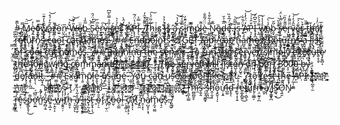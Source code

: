 #̵̧̘̲̦̀̅͊͜ ̸̞̬̿͜M̴̡̱̺̥̯̅̈͝è̷̡͍̣͈͕̓o̶̞̰͓̜̊̿w̸̘̦̙̟̃̄̔̓͊̈a̵̲̒̑̒́̊͝ź̴̪̥̌̚o̵̫̱͘n̵̜̤̦̅̕ ̴̝̜̤̌̓͝W̶̨̭̖̝̎͐̌͝ȩ̸̫̻͍͚̮̋̈b̴̨̜̲̭̹̟̅̏̾ ̴̜̲̙̝̲̈́͝͠S̴̢̮̗̳̿͗̈́̑ȅ̵̝̝͉̅͜ŕ̷̮̰͍͠v̶͔̫̔i̴̻̘̤̦̘̐̉̿̀͂͆c̵͉̻̕è̷̛͇̭̱̗̥̉̍͛s̸͎̏͐͋͠ ̷̛̫̥̏̓̂̀Ả̸̛̜̯P̶̢̨͎̉̔̈́͂Ì̴̗̖̫͕͕̿͐͘
̶̢̝̠̩͖̀
̸̝̖͎̆͌̐̽̑̒ͅT̸̠̯̻̽̋̌̃h̷̦͈̠͋͂̈́̍͠i̴̬̰̝͗s̷͎͘ ̵͖̠̺̥̎̔̉̉̕i̶̧̡̠̱̙͐s̷͍͙̝͈̀ ̷̛̱͇͙͍͍͜ä̷̡͈̟͖̗́̚ ̷̡̗̯͔̭͎̏̆̒̔̚͝s̷͕̬̮̿̐̍̅î̷̹̬̗̓̑̄̓͘m̴̩̿ṕ̷̮̳̝ļ̴̳͈̥͌è̵̱̈̈́͂̄̐ ̴̤̰̲͔̙̿̉͋̎̔Ṉ̷̢͎̫͓̞̅͊ȍ̵̘̩͎d̶̨̳̘̬̥͇̋͊̉̆̚e̶̞͒̈́̅̊̏.̵̢̡̡̯̉j̷͓̿̋͝s̵̝̱̿ ̴͙͛̈́̆͋̕͘A̵̘̓̈́̓̾̕͝P̵͉̩͕͚̼͒̑̉͑͝Į̶͉̭̤̱̀̅̌͆̓ ̶͎̼͌́̉͐͠w̵̢̬̝̺̹̐̾̾̀e̴͓͖͙̗̓̍̀͠ḃ̷̯̟͂̆ ̴̘̂͐̆̕͝s̷̖̎̐̈́̔̈́̕ẹ̷̋͌̒̏̈r̵̟̺̰̈̎̈͌̓v̴͙̪̝͂̂́̓́͝e̶͇̯̘̰͓͊́́̕͠r̴̼̞͚̮̖̳͒̀ ̵̡̳̻̞̿̏t̵̟͌ȟ̴̢̛̙̮̺á̸̢͉͙͙̥̜̈̒͗ṫ̸̢̨̼̲̘̅ ̷̰̊̐̑r̴̬͍̮͍̊̎̕͝ȩ̸̡̖̗̣́̕ț̷̝̪͍̘̒͑͝ǘ̷̜̜ȑ̷̹̹̮n̷̡̹̟̲͚̏̌͒̌̿͠ş̶̼̣̏̿͋̈́̒ ̷̡̩̗͓͕̀͋͘͠c̶̩̒̓o̶̧̧͚͍̰̪̍̅̊̒͌͝o̵̤̦̱̳͚͝ͅl̷̯̈̀ ̵͔̞̣̘̳̬͒̍c̸̤̻͇͉͎̎á̶̢͕̫̉͑̎͠ţ̵͎̐̎̓͠ ̸̨̘͓̙̔̈́n̵̞͚͊̇̆͠a̵̘̮̅m̴̧͓̟̀̏ͅe̸̯̍͗͆s̶̨̘̲̲̀̈.̷̯̳̲͔̺̯́͝͝
̸̟̭̖̔̆̌́̃
̷̨̙̺̝̪͉̀̿̑̈́̑́#̷̢̨̗̳͚̿͋͊ͅ#̴̝͇̜̋̊̔̿̆̚ ̷̧̰̮̬͕̉̄E̶̩̬͐͐̎̅͝ǹ̵͚͕̮̭͜d̴̗̪̘̮͛͠p̸̰̖̈́̋͑̐̾͝o̶̭͚͖̱͐̇̈̚ȉ̴̧̳̖̑n̴̡̧̠̩̆͛̈̍͜t̷̝̝̘͇̊͂͛̑̓̚s̷̝̲̈́̀͌̔͋̚
̵͚̋̍
̷̣͓̞̩́*̸̢̫͓̻̠̑̇̓̓ ̷̢͓̹̫̰͆̎̊ͅG̴̨̞̼͌͒E̵̡̧̹̦̩͔͊͋̀̄̾͌Ṭ̷̛̙̪͌̅͝ ̶̡͗̈́̇/̶̢͕̻̹̮͖͗͝a̵̰̽͜p̷̛̘̈́̐͘i̵̝̖͍͂/̵̻̔̍̐c̵̥̳̭̎̿͆̑a̶̡̭͕̞͚̥̍ẗ̸̮̼̼͎́̀̀͐͑͠-̷͈́͝n̶̢̗̗̜̊͗̚̚ǻ̵̺̬̼̊́͘͠m̶̫̮̣̔ȩ̷̪̲̺̻̇s̷̖̩̱͚̥͔͆̃̋̈́:̸̪̠͉̌͛̔̈́̌ ̵̧͔́͛̈́͑̆ͅR̸̡̼̪͙̭̈́͐̅ȩ̵̥̮̺̌͠t̶̩̫̝͕͚̙̉̀̈̇̚͝u̵̼̜̱̎͘r̶̠̳̞̳͂̃n̸͔̭̣̋͋̈͋͜s̴̬͕͇̪̪̒͐̈͠ ̷̺̬̖̇̂͐̒a̵̢͔̪̿͜ ̴̖̖̳̰̪̩̈́̋l̵̥̩̓͆̎͝͝į̷̖͓́̄̇̇̉s̵̓̄͜t̴̨̙͈̱͚̖̓ ̸͚́̿ỏ̷̞f̶͎͉̹͈͉̘̄͒͗ ̷̠̬͈̝͕̈́̄̄̉͒̽͜c̵̭̕ỗ̴̥̳̖̩͕̞̊̔̇ọ̶̮̻̙̦͎͐l̵͓̜̗̩͚̎̋ ̶̱̞̋̓̐̅̕͠c̸̖͇̗̞͆́͋̕a̸̰̣̗͐͌̀t̴̛̂̑̿̎̚ͅ ̵̖͎͑̎̚͝n̸̨̼̩̙͇͈̈à̸̜̼̀̽͜͝m̴̳̄̉͌̅̀͂ḙ̸̟̄͐̈́͝s̵̨̤̭̺̐̏͆͆́̚ͅ.̶̫̼̘̋͝
̵̜͖̒ͅ
̸̭̼̅̑̏͌͑̅ͅ#̶̡̙͖̘̿̄̐͂͘͜͝#̸̢͓̲͎͉̳́͊̒ ̶̱̞̼̖͔͊̿͋͐͐͠R̶̻̅ú̶̞̺̑̇͊͆̂ͅn̸̲̙̩͇̋̉͘̚̕n̷̜̼̭̽̔̄̀́͝ḭ̵͎̙̐n̶̢̦̩̣͑̓ģ̴̨̳̣̩̈̒̋͜ ̵̛̫̩͙̳̱̮̆̓́̓̕t̴̮͓̾̀̐̒͜h̶̖̮͎͊̑̓͆͝͝ę̷̲͈͚͈̘̈́̈́ ̵͙̯̈́̄̌s̷̟̣͉̗̼̀̕é̴̝͔͈͖͎̽͐͜ṛ̴͖̦͍̝̔͜v̸̧͛̎́͝ȩ̴̳͍͕̰͉͛͠r̵̢̨̰̘̓̆̃ͅ
̴̙̯̋
̶̺͔̿T̶̲̪͈̣͎̩̾̿̑͒̐̋ö̴̧̩͕̼̹ ̴̡̱͎̻̤̈́͗̽̈́͠ṟ̵̺̝̣͔͊͑́̀͋ͅų̶̨̳͙̳̀̌̋̕ͅņ̴̨̧͕̥̅͝ͅ ̷̙̝͍̪̒̕͠t̶͚̊ȟ̷̘͈̲̺̓ͅę̷̢̡̟̳̯̐̐̚ ̴̏̾̂̈́̌ͅs̷̝͖̝̤͎̰̊e̶̡̦͍̮̍̾͜r̵͇̊͘ͅv̴̡̟̳̖̠̱͌̂̑͑̉͊e̵̙̣͉̮̤͙͂̅͝r̸̻̩̙̂͌̐͋,̷̺͖͍̮̅̔̈́͝ ̷̝͖͓̖̿́͂̈͂̌s̸̹̟̺̃̌͐͜͝ͅį̸̪̜̬̑̈́̊̓͘͠m̴͉͚̬̔͗͂͒p̵̨͇̣̯̀́̐̔͝l̴͇̫̞̄͒y̸̢͔̲̑̿͘͠ ̶͚͔̟̘͓̿̽ȇ̴̢̛͉̼̩̖͗͆̑͠x̸̛̦͂͒̓ê̸̠͐č̷̨̨̝̦ü̶̡͗t̶͍̝͉̬́ȩ̷̗͍̻͔̇̈́͂̌̕ ̴̡̉̈́͝t̷͙̤̞̿h̵̛̲̙͈̐̈̇͗ė̷̛̖͚̉͌̕ ̴̧̢̣̹̉̍̇̾̕͜ͅf̸̡̼̟͍̬̿̓̎̊̓̕ơ̴̧̰͔͙̈́͗l̷̰̓̋̂͆l̷̨̫͑̂ò̸̼̦ẅ̴̢̛͍̳͔̪͔́͝i̸̘̒͋̀̉ṉ̷̨̺̲̤̾̔̐ĝ̷̲͋ ̴̻͓́̀̅̏͐̆c̸̻͈̠̩̈̆ǫ̴̘̲̳̺͖̊̉m̵̙̋̑̃̄m̴̡͐̓͆̽͝å̵̗̄̋n̷̡̬̝̙͈̬̓͝d̶̞̟͛̍̅͗ͅ:̶̛͈̬̾̇
̸̡̧̛̗̥̘̫͛̾̃̈́̏`̸̲̦͖͕͋`̶̛̤̣̗̙̮͊`̸̪̥͉͍̈́̃̌̋̽͠
̷̝͕̘̼̥̟́n̶̢̧͇͉͚̰̐̈́͗̚͝͠p̸͚̳͖̹̿͋̂͂̐͗ͅm̷̡̹̣̖͎͌̋͂ ̶͎̼̂̈́̀͋̈͜s̷͇͐̑̕t̸̛̗̘̻̭̠͎͛͑̈́͌͝a̵̲̮͗͝͝ŗ̷̦̲͚̝͆̄̅t̷̯͌͆
̷͉̮́͗̀̇`̸͔̬̤͂̉̉͗̚͝`̶̤̐̀̄̐̍̚`̴̢̥̩̼͘͘
̸̡̝̓T̸̻̜͉̬̘͚̆͂͌͝͠h̶̲̟̙͂̾̒ȅ̶̝̫̭̫̃̒̔͝ ̶̨͉͔̩̔͂̉̔s̴̜͓̲͙͇̕ȇ̴̯̘̫͗͐͌̊r̵͉̔̓̋v̶̡͔͉͚̼̻͗̍͊͐e̸͖͇͙͕̐̏̆̉̀͗ŕ̸̙̺̖͔̿͝ ̴̧̹̫̈͒̈̚͜͝ẁ̵̧̮̝̽͜ḯ̶̝͖͌̇ͅl̵̢̦̰͎̼̾̓͊͑̐l̷͖̘͎̺̈́̊ ̷̬͑͑̐́̉̒l̷̛̯̠̙̣̮̾̎̋͊͒i̷͓̅͂͝s̷̙̃̿̒̆͘͝t̵̝̝̘͙̯́̄̂͋͝è̶̺̞̯̬̞͑͋͐̍͝ñ̸͈̙̺̥̏̾̏̆͋ ̴̖͇͋͛̓ó̸̟͉̭̍ͅn̴͖͆ ̸̞͍̗̣̤̽͒̈̕͘͝p̸͕̪̹̳̔̓͜ŏ̷̳͚͝ŕ̵̩͓̞̮͍͒̚t̸̪̘̞͖͊ ̴̗̤͆͒̃͜3̷̛͚̤̮͓͕̂̈̈̑̚0̷̙̙͝0̴̼̝̫̥͎̱̽̎̿̈́̈́͒0̶̡̺̤̝̮̑̊͂ ̶̧̠̈́̔̈́͝b̶̢̧̀̅́y̷̫̤͔̘̔͆͗̆̃͑ ̵͓̄̓̐͑͛̃d̵͇͗̎e̸̡̔̋̒̈́͗͝f̷̢̨̦͇͠ȧ̵̧̢̹̪̯u̶̙̹̖͘l̴̮͆̋̔̽t̷̺͓̜̽.̶͕͑̆
̷͖̦̙͉̐̓͋͘
̶̟̩̟̥̀̾̒ͅ#̴̫͇̹̪̮͐̾͛#̸͕̭̂͂͜͝͝ ̴̺̣̣̩̞͗Ë̴̤͕̳́̓͑̀͘̚x̵̱̋̈́ả̸͖̥̤̠̀̾̌́m̴͎͈͂̀̀p̸̫̭͈̄l̷̝̖̘̅̈̐̚é̶̞̬͉͖̘͊ ̷̖̩̭͂̈́͆̑͜ų̸̡̪̍s̶͎̮̝̹͙̲̋̇̈̇͝͝a̵̲̝̯̋́͂͆̀̈́g̵̠̞͎͋͗é̶͈̘̯͈͖̈́
̷̖͆͛̈́͝
̷̝̲̦͕̙̋̍͌̂͝Y̷̢̦̭̪͛̈́̌o̸̧͚͍̩̣̍͆́̏̚̕u̵͇͍͍͍̹͔̎͆̀͛̽̃ ̵̫̦̈̈́͋̾c̴̯̮̱͕͍̔̏͝ȁ̴̻̝́̾̓n̴̢̫̍̚ ̵̪̣͍́u̴̙͔̪͉͗̾̑͋͛̈́ͅs̵̛͎̒̈́͂̓e̸͔̲͍͌́̈́̚ ̸̣͙̺͑͋͊̚̚ḁ̴̍̈́͒͗̚ ̷̖̗̱͍͙̃͛̆̏͘t̸̡͙͓̖͌̎̈́o̸̰͎̠̻̅̽̕ō̷̼͖̲̒̿̐͑̚l̷̯̮̈͑̀̄͠ ̴̨̬̩̘̫͆̃̀̏͗͝l̶̨͎̃͗̾͐͊̕i̷̦͚͎̋́̚ͅǩ̴̯̣̺̞e̵͉̭̚ ̴̢̇͒`̴͙̉̾̋̀̀̈́c̷̼̪͍͑̏̅͑̇ủ̶̞̖͙̎̿̽̆ṟ̷̜͛́ͅl̴̺̙̥̯̹̻̀̔̚`̸̧̨͎͔͉̳͐ ̷̢̭̺̓t̷̩͈̼͑̍͗o̷̡̖̖̭̠̖͂͐̓͋́̋ ̷̢͕͕̙͍͌̽̈̐͘͝t̸̢͔̙̝̻̥̔̽̉ė̷͓̙͂̔̎s̶̨̺͓̀̒̄t̶̛̘̺͒ ̴̦̝͇͍̺͍̀̈́t̵̢͔͋̅̽͛͑ḫ̴̗̖͉̎e̶̹͉̅ ̶̗̰̣̹̱̻̔̊̇̍͆̕A̸̙̫̿P̵̦̒Ì̵̺:̷̬̃̆̉̈́
̸̢̢̛̪̭̜̫͂͂̀̈́̐`̸̟̍͒̋̏̚`̶͖͉͋`̷͎͇͇́̉b̶̯͚̟͙̞̙̎̍̓͆͒͒á̶̠̈́́̆̓͝s̶̢̱̱̱͉̱̓h̸̝̩͒̊͆̈́
̶̮͓͈̠͚͈̓̾̕c̶̦͇͑͂̅̀̉͊u̵̖̎̎̂͒r̸͉̯̲̈́̀l̷̮͎͑̈́̅̄̇ ̴̲̦̹̦̋͘h̴̗͒ṱ̷̻͉̤̓̔̚t̴͓̔̋̽́́p̴̡͙̪̺̉̋̂͘͠:̴͎̿̾/̷̛̠̮̗͍͍̄͛͂̊/̸̦̯̈́l̸̛̹̘̥̩̼̈̂o̴̦̹̘̳̯̐͊̅̓͂c̴̛͖͉̮a̶̪͖̓͛̌l̵̟̝̗͕̀̊̅̂h̸͉͇͐ŏ̶̢ś̸̡̡͍̈́̔̂̚͝t̴̰̎͊́̍̚͠:̵̧͙͇̼̃̓͂̑3̴̭͙͓͔̯̉0̷̗̙̯͎̮̣͑̄͛̐̕͝0̵̡̱̘͇͖̃̋̌̋͠0̴̜̘̪̖̰̄/̸͍͈̿̒̂̚a̸͙͊͑p̷̛̥͍͓̥̲̀̿͑i̷̗̩̗͚͌̌́̒̈/̴̟͎̘̓̋̄́̅c̷̨̩̭̠̼͊̀a̶̡͚̫͋̿͒͝t̵̛̹͓̲̻͆́̌̕-̸̧̗̠͔̭̼̇̾͂̚n̴̛͔̤̔̕a̵͕̝͓̳͛͊̍̈́͛͑m̵͈͈̘̫̰̘͐̀͒̅ĕ̸͙͖̞͂͆s̷̡͉̫͕͎̓
̸̡̻̘̤̘̻͂̽̀̆̚`̷̡̬͑̀͆̌͒̈`̴͍͑͜`̷͖̃̋͒͂̉̚
̵̫̙͉̄̀͒T̴̩̯̫̝̫͇̑͒̆̅͂̚h̷̫̻̻͈̙̊̀̉̐͝͠ï̶̛̯̈́ṧ̵̝̬̱̊͝ ̷̜̖̜̮͇̟́̕s̴͓̰̪̾͊̄̾̑̅͜h̷̭̜͈͕̾̂̚ȏ̷̧̭̬̩̩͒̑ͅừ̶̦͙̱̾͆̃̕l̶̲͚̅d̴̙̥̅̀̓̆͂̾ͅ ̶̟̃̈́̇͘r̶̯̱̹͓͎̱̾̊͋͗̕e̶͈̲̙̻͍͛̂͜t̴̲̦̣̻̃̆̈́̍͘ͅu̷͈̬͊̈́r̴̜̩͚̲̗̒ņ̶̤̰͍̗̪̑͑͝ ̶̼͙͌͝a̸̡̖͛̌̆ ̸̲̜̹̅̋ͅJ̴̹̳̥̪͑̑̈́Ś̵͚͉̮͜Ŏ̷͉͍̱̊N̴̡̾̆̓̈ ̷̮͎̰͇̄r̶͉̭̫̙̲̀̉̽̕e̴̮̙̣̽͠͠s̴̔́͜p̶͚̙̥̹͌͜ơ̵̯̮̲̈̃͆́̕n̵̛̺̉̓̄̽ś̸̗̻͔̱̄̒̉͝e̴͍͎̲̝͋̈̍̊̃ ̵̮̣̭̞͕̉̀̔̈́ẃ̴͇̾̆̀̍i̵͔̱͍̠̦̾̒͝t̸̰̓̾̽͝h̵̭̥̞̒ ̶̩̠̬̘͂ͅå̸̡̰͈̘̫̦͋̔̊͑ ̷̨̲͓͉̝̎̀͂̀͠ͅḻ̶̡͚̹̱̟̎͋̅͠i̶̧̤̖͍̯̼̿̇̈́s̷̢̗̰͔̪̃̔͗̄̈́͛͜t̷̨̬̟̣̏ͅ ̶̝́̅̈́́̀̎ǒ̴̠̹̠̄̀f̷̡̋ ̸̧̹̫̜̤͐́͝c̷̻̜̣͊̇̓͒̎̕ȍ̶̫̀̏̈́ͅo̴̖̠̳̔̈ḹ̵̫̌ ̴̦͎͚̦̠͊c̸̛̞̫͖̩̥͕̋ã̵͓̟̗̽͗̒̊ͅt̸͉͆̈͜ ̴̡̭̼̓͂̂n̵̯̜͓͒̃̌ͅả̸̦̺̞̗͔̘̽̈́͂͑m̴̡̼̘̮̺̃͒̃̑̈́̀e̸̜̘̠̚͠s̷̾͗͋ͅ.̵̢̯̬̈̀͂͌
̸̛̦̘̗̌͋̈